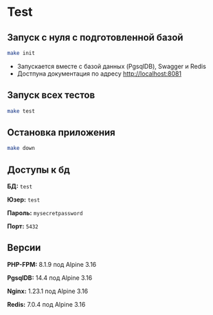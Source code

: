# Test

## Запуск с нуля с подготовленной базой
```bash
make init
```

- Запускается вместе с базой данных (PgsqlDB), Swagger и Redis
- Достпуна документация по адресу [http://localhost:8081](http://localhost:8081)

## Запуск всех тестов
```bash
make test
```

## Остановка приложения
``` bash
make down
```

## Доступы к бд
**БД:** `test`

**Юзер:** `test`

**Пароль:** `mysecretpassword`

**Порт:** `5432`

## Версии
**PHP-FPM:** 8.1.9 под Alpine 3.16

**PgsqlDB:** 14.4 под Alpine 3.16

**Nginx:** 1.23.1 под Alpine 3.16

**Redis:** 7.0.4 под Alpine 3.16
